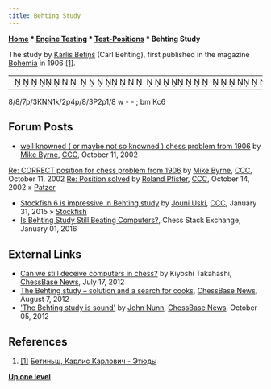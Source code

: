 ```yaml
---
title: Behting Study
---
```

**[Home](Home "Home") * [Engine Testing](Engine_Testing "Engine Testing") * [Test-Positions](Test-Positions "Test-Positions") * Behting Study**

The study by [Kārlis Bētiņš](https://en.wikipedia.org/wiki/K%C4%81rlis_B%C4%93ti%C5%86%C5%A1) (Carl Behting), first published in the magazine [Bohemia](<https://en.wikipedia.org/wiki/Bohemia_(newspaper)>) in 1906 <a id="cite-note-1" href="#cite-ref-1">[1]</a>.

|  |
| --- |
|                                                                                                               ♟   ♔♘♘ ♚  ♟    ♟           ♙  ♟          |

8/8/7p/3KNN1k/2p4p/8/3P2p1/8 w - - ; bm Kc6

## Forum Posts

- [well knowned ( or maybe not so knowned ) chess problem from 1906](https://www.stmintz.com/ccc/index.php?id=258554) by [Mike Byrne](Michael_Byrne "Michael Byrne"), [CCC](CCC "CCC"), October 11, 2002

[Re: CORRECT position for chess problem from 1906](https://www.stmintz.com/ccc/index.php?id=258556) by [Mike Byrne](Michael_Byrne "Michael Byrne"), [CCC](CCC "CCC"), October 11, 2002
[Re: Position solved](https://www.stmintz.com/ccc/index.php?id=259020) by [Roland Pfister](Roland_Pfister "Roland Pfister"), [CCC](CCC "CCC"), October 14, 2002 » [Patzer](Patzer "Patzer")

- [Stockfish 6 is impressive in Behting study](http://www.talkchess.com/forum/viewtopic.php?t=55167) by [Jouni Uski](Jouni_Uski "Jouni Uski"), [CCC](CCC "CCC"), January 31, 2015 » [Stockfish](Stockfish "Stockfish")
- [Is Behting Study Still Beating Computers?](https://chess.stackexchange.com/questions/13216/is-behting-study-still-beating-computers), Chess Stack Exchange, January 01, 2016

## External Links

- [Can we still deceive computers in chess?](http://www.chessbase.com/newsdetail.asp?newsid=8332) by Kiyoshi Takahashi, [ChessBase News](ChessBase "ChessBase"), July 17, 2012
- [The Behting study – solution and a search for cooks](https://en.chessbase.com/post/the-behting-study-solution-and-a-search-for-cooks), [ChessBase News](ChessBase "ChessBase"), August 7, 2012
- ['The Behting study is sound'](https://en.chessbase.com/post/john-nunn-the-behting-study-is-sound) by [John Nunn](John_Nunn "John Nunn"), [ChessBase News](ChessBase "ChessBase"), October 05, 2012

## References

1. <a id="cite-ref-1" href="#cite-note-1">[1]</a> [Бетиньш, Карлис Карлович - Этюды](https://ru.wikipedia.org/wiki/%D0%91%D0%B5%D1%82%D0%B8%D0%BD%D1%8C%D1%88,_%D0%9A%D0%B0%D1%80%D0%BB%D0%B8%D1%81_%D0%9A%D0%B0%D1%80%D0%BB%D0%BE%D0%B2%D0%B8%D1%87#%D0%AD%D1%82%D1%8E%D0%B4%D1%8B)

**[Up one level](Test-Positions "Test-Positions")**


